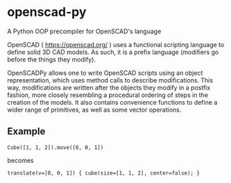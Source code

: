 # openscad-py

A Python OOP precompiler for OpenSCAD's language

OpenSCAD ( https://openscad.org/ ) uses a functional scripting language to define solid 3D CAD models.
As such, it is a prefix language (modifiers go before the things they modify).

OpenSCADPy allows one to write OpenSCAD scripts using an object representation, which uses method calls
to describe modifications. This way, modifications are written after the objects they modify in a postfix
fashion, more closely resembling a procedural ordering of steps in the creation of the models.
It also contains convenience functions to define a wider range of primitives, as well as some vector operations.

## Example

```
Cube([1, 1, 2]).move([0, 0, 1])
```

becomes


```
translate(v=[0, 0, 1]) { cube(size=[1, 1, 2], center=false); }
```

